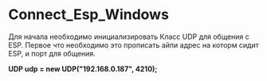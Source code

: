 # Connect_Esp_Windows

Для начала необходимо инициализировать Класс UDP для общения с ESP.
Первое что необходимо это прописать айпи адрес на которм сидит ESP, и порт для общения.

**UDP udp = new UDP("192.168.0.187", 4210);**
